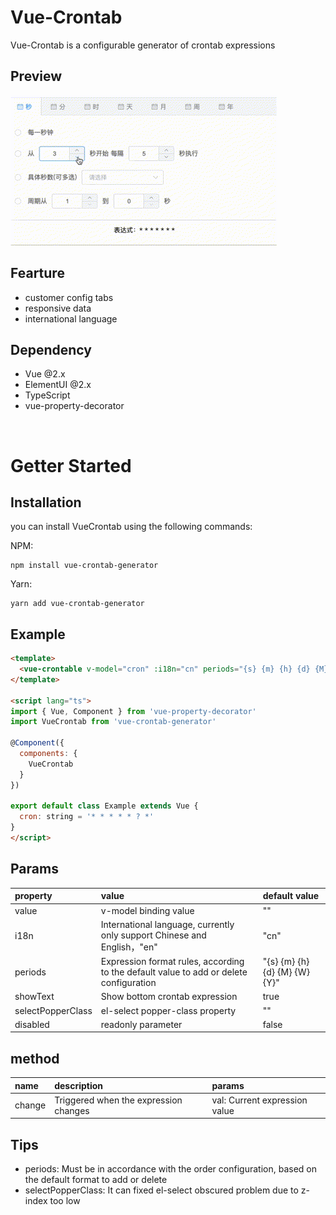 # Vue-Crontab

Vue-Crontab is a configurable generator of crontab expressions

## Preview
![demo](./assets/vue-crontab-demo.gif)

## Fearture
* customer config tabs
* responsive data
* international language

## Dependency
* Vue @2.x
* ElementUI @2.x
* TypeScript
* vue-property-decorator

<br>

# Getter Started
## Installation
you can install VueCrontab using the following commands:

NPM: 
```
npm install vue-crontab-generator
```

Yarn:
```
yarn add vue-crontab-generator
```

## Example

```html
<template>
  <vue-crontable v-model="cron" :i18n="cn" periods="{s} {m} {h} {d} {M} {W} {Y}" />
</template>

<script lang="ts">
import { Vue, Component } from 'vue-property-decorator'
import VueCrontab from 'vue-crontab-generator'

@Component({
  components: {
    VueCrontab
  }
})

export default class Example extends Vue {
  cron: string = '* * * * * ? *'
}
</script>
```

## Params
| property | value | default value |
| :----| :---- | :---- |
| value | v-model binding value | "" |
| i18n | International language, currently only support Chinese and English，"en" | "cn" | "cn" |
| periods | Expression format rules, according to the default value to add or delete configuration | "{s} {m} {h} {d} {M} {W} {Y}" |
| showText | Show bottom crontab expression | true |
| selectPopperClass | el-select popper-class property | "" |
| disabled | readonly parameter | false |

## method
| name | description | params |
| :---- | :---- | :---- |
| change | Triggered when the expression changes | val: Current expression value |

## Tips
* periods: Must be in accordance with the order configuration, based on the default format to add or delete
* selectPopperClass: It can fixed el-select obscured problem due to z-index too low
